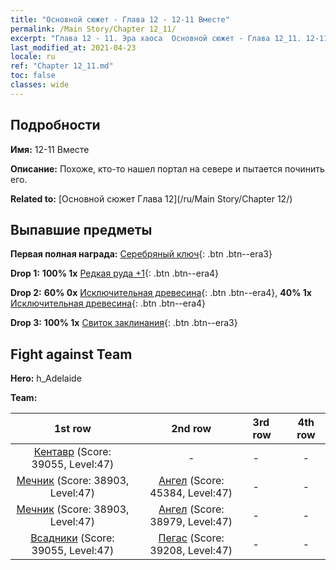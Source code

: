 ```yaml
---
title: "Основной сюжет - Глава 12 - 12-11 Вместе"
permalink: /Main Story/Chapter 12_11/
excerpt: "Глава 12 - 11. Эра хаоса  Основной сюжет - Глава 12_11. 12-11 Вместе"
last_modified_at: 2021-04-23
locale: ru
ref: "Chapter 12_11.md"
toc: false
classes: wide
---
```


## Подробности

 **Имя:** 12-11 Вместе

 **Описание:** Похоже, кто-то нашел портал на севере и пытается починить его.

 **Related to:** [Основной сюжет Глава 12](/ru/Main Story/Chapter 12/)

## Выпавшие предметы

 **Первая полная награда:** [Серебряный ключ](/ItemsRU/con_693/){: .btn .btn--era3}

 **Drop 1:** **100% 1x** [Редкая руда +1](/ItemsRU/mat_40/){: .btn .btn--era4}

 **Drop 2:** **60% 0x** [Исключительная древесина](/ItemsRU/mat_34/){: .btn .btn--era4}, **40% 1x** [Исключительная древесина](/ItemsRU/mat_34/){: .btn .btn--era4}

 **Drop 3:** **100% 1x** [Свиток заклинания](/ItemsRU/con_694/){: .btn .btn--era3}


## Fight against Team
 **Hero:** h_Adelaide

 **Team:**


  | 1st row | 2nd row | 3rd row | 4th row |
  |:----:|:----:|:----|:----:|
  | [Кентавр](/ru/units/Centaur/) (Score: 39055, Level:47)  | - | - | - |
  | [Мечник](/ru/units/Swordsman/) (Score: 38903, Level:47)  | [Ангел](/ru/units/Angel/) (Score: 45384, Level:47)  | - | - |
  | [Мечник](/ru/units/Swordsman/) (Score: 38903, Level:47)  | [Ангел](/ru/units/Angel/) (Score: 38979, Level:47)  | - | - |
  | [Всадники](/ru/units/Cavalier/) (Score: 39055, Level:47)  | [Пегас](/ru/units/Pegasus/) (Score: 39208, Level:47)  | - | - |


